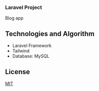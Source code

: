 ### Laravel Project

Blog app

## Technologies and Algorithm

- Laravel Framework
- Tailwind
- Database: MySQL

## License

[MIT](https://choosealicense.com/licenses/mit/)
